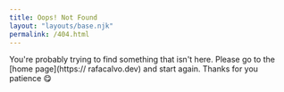 ```yaml
---
title: Oops! Not Found
layout: "layouts/base.njk"
permalink: /404.html
---
```


You're probably trying to find something that isn't here. Please go to the [home page](https:// rafacalvo.dev) and start again. Thanks for you patience 😋